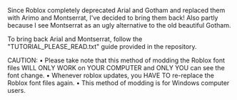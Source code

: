 Since Roblox completely deprecated Arial and Gotham and replaced them with Arimo and Montserrat, I've decided to bring them back! Also partly because I see Montserrat as an ugly alternative to the old beautiful Gotham.

To bring back Arial and Montserrat, follow the "TUTORIAL_PLEASE_READ.txt" guide provided in the repository.

CAUTION:
• Please take note that this method of modding the Roblox font files WILL ONLY WORK on YOUR COMPUTER and ONLY YOU can see the font change.
• Whenever roblox updates, you HAVE TO re-replace the Roblox font files again.
• This method of modding is for Windows computer users.
